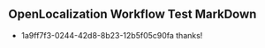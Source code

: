 ## OpenLocalization Workflow Test MarkDown
* 1a9ff7f3-0244-42d8-8b23-12b5f05c90fa 
thanks!<!--HONumber=Mar16_HO4-->

